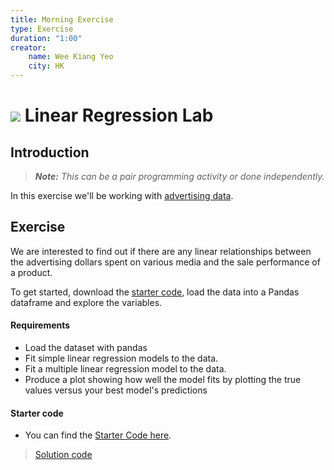 ```yaml
---
title: Morning Exercise
type: Exercise
duration: "1:00"
creator:
    name: Wee Kiang Yeo
    city: HK
---
```


# ![](https://ga-dash.s3.amazonaws.com/production/assets/logo-9f88ae6c9c3871690e33280fcf557f33.png) Linear Regression Lab

## Introduction

> ***Note:*** _This can be a pair programming activity or done independently._

In this exercise we'll be working with [advertising data](http://www-bcf.usc.edu/~gareth/ISL/Advertising.csv).

## Exercise

We are interested to find out if there are any linear relationships between the advertising dollars spent on various media and the sale performance of a product. 

To get started, download the [starter code](./w3.2.0_advert-sales_starter.ipynb),
load the data into a Pandas dataframe and explore the variables.

#### Requirements

- Load the dataset with pandas
- Fit simple linear regression models to the data.
- Fit a multiple linear regression model to the data.
- Produce a plot showing how well the model fits by plotting the true values
versus your best model's predictions


#### Starter code

* You can find the [Starter Code here](./w3.2.0_advert-sales_starter.ipynb).


> [Solution code](./w3.2.0_advert-sales_solution.ipynb)
